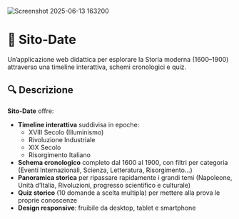 
![Screenshot 2025-06-13 163200](https://github.com/user-attachments/assets/514f8e53-391a-4392-bfb6-eac593af39c2)

# 📜 Sito‑Date

Un’applicazione web didattica per esplorare la Storia moderna (1600–1900) attraverso una timeline interattiva, schemi cronologici e quiz.

## 🔍 Descrizione

**Sito‑Date** offre:

- **Timeline interattiva** suddivisa in epoche:
  - XVIII Secolo (Illuminismo)
  - Rivoluzione Industriale
  - XIX Secolo
  - Risorgimento Italiano
- **Schema cronologico** completo dal 1600 al 1900, con filtri per categoria (Eventi Internazionali, Scienza, Letteratura, Risorgimento…)
- **Panoramica storica** per ripassare rapidamente i grandi temi (Napoleone, Unità d’Italia, Rivoluzioni, progresso scientifico e culturale)
- **Quiz storico** (10 domande a scelta multipla) per mettere alla prova le proprie conoscenze
- **Design responsive**: fruibile da desktop, tablet e smartphone
